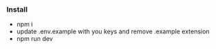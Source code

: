 ### Install
- npm i
- update .env.example with you keys and remove .example extension
- npm run dev

